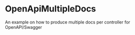 # OpenApiMultipleDocs
An example on how to produce multiple docs per controller for OpenAPI/Swagger
